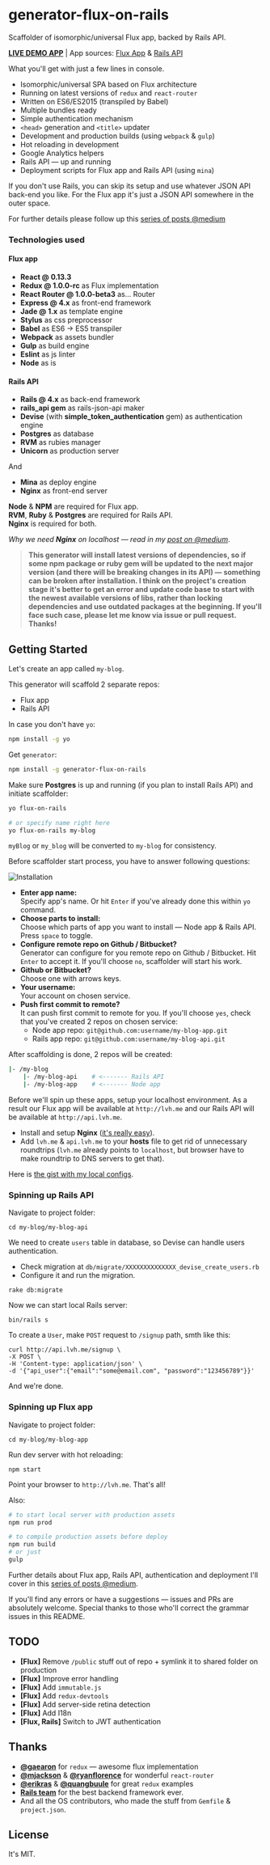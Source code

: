 # generator-flux-on-rails

Scaffolder of isomorphic/universal Flux app, backed by Rails API.

[**LIVE DEMO APP**](http://isomorphic-comments.alexfedoseev.com)  |  App sources: [Flux App](https://github.com/alexfedoseev/isomorphic-comments-app) & [Rails API](https://github.com/alexfedoseev/isomorphic-comments-api)  


What you'll get with just a few lines in console.

* Isomorphic/universal SPA based on Flux architecture
* Running on latest versions of `redux` and `react-router`
* Written on ES6/ES2015 (transpiled by Babel)
* Multiple bundles ready
* Simple authentication mechanism
* `<head>` generation and `<title>` updater
* Development and production builds (using `webpack` & `gulp`)
* Hot reloading in development
* Google Analytics helpers
* Rails API — up and running
* Deployment scripts for Flux app and Rails API (using `mina`)

If you don't use Rails, you can skip its setup and use whatever JSON API back-end you like. For the Flux app it's just a JSON API somewhere in the outer space.

For further details please follow up this [series of posts @medium](https://medium.com/@alexfedoseev/isomorphic-react-with-rails-part-i-440754e82a59)  

### Technologies used

#### Flux app

* **React @ 0.13.3**
* **Redux @ 1.0.0-rc** as Flux implementation
* **React Router @ 1.0.0-beta3** as... Router
* **Express @ 4.x** as front-end framework
* **Jade @ 1.x** as template engine
* **Stylus** as css preprocessor
* **Babel** as ES6 -> ES5 transpiler
* **Webpack** as assets bundler
* **Gulp** as build engine
* **Eslint** as js linter
* **Node** as is

#### Rails API

* **Rails @ 4.x** as back-end framework
* **rails_api gem** as rails-json-api maker
* **Devise** (with **simple_token_authentication** gem) as authentication engine
* **Postgres** as database
* **RVM** as rubies manager
* **Unicorn** as production server

And

* **Mina** as deploy engine
* **Nginx** as front-end server

**Node** & **NPM** are required for Flux app.  
**RVM**, **Ruby** & **Postgres** are required for Rails API.  
**Nginx** is required for both.  

_Why we need **Nginx** on localhost — read in my [post on @medium](https://medium.com/@alexfedoseev/isomorphic-react-with-rails-part-i-440754e82a59)_.


> **This generator will install latest versions of dependencies, so if some npm package or ruby gem will be updated to the next major version (and there will be breaking changes in its API) — something can be broken after installation. I think on the project's creation stage it's better to get an error and update code base to start with the newest available versions of libs, rather than locking dependencies and use outdated packages at the beginning. If you'll face such case, please let me know via issue or pull request. Thanks!**


## Getting Started

Let's create an app called `my-blog`.

This generator will scaffold 2 separate repos:

* Flux app
* Rails API

In case you don't have `yo`:

```bash
npm install -g yo
```

Get `generator`:

```bash
npm install -g generator-flux-on-rails
```

Make sure **Postgres** is up and running (if you plan to install Rails API) and initiate scaffolder:

```bash
yo flux-on-rails

# or specify name right here
yo flux-on-rails my-blog
```

`myBlog` or `my_blog` will be converted to `my-blog` for consistency.

Before scaffolder start process, you have to answer following questions:

![Installation](https://cloud.githubusercontent.com/assets/4244251/8851727/fdf2c280-3159-11e5-9754-6d6226fc28dc.png)

* **Enter app name:**  
Specify app's name. Or hit `Enter` if you've already done this within `yo` command.
* **Choose parts to install:**  
Choose which parts of app you want to install — Node app & Rails API. Press `space` to toggle.
* **Configure remote repo on Github / Bitbucket?**  
Generator can configure for you remote repo on Github / Bitbucket. Hit `Enter` to accept it. If you'll choose `no`, scaffolder will start his work.
* **Github or Bitbucket?**  
Choose one with arrows keys.
* **Your username:**  
Your account on chosen service.
* **Push first commit to remote?**  
It can push first commit to remote for you. If you'll choose `yes`, check that you've created 2 repos on chosen service:
  * Node app repo:  `git@github.com:username/my-blog-app.git`
  * Rails app repo: `git@github.com:username/my-blog-api.git`


After scaffolding is done, 2 repos will be created:

```bash
|- /my-blog
    |- /my-blog-api    # <------- Rails API
    |- /my-blog-app    # <------- Node app
```

Before we'll spin up these apps, setup your localhost environment. As a result our Flux app will be available at `http://lvh.me` and our Rails API will be available at `http://api.lvh.me`.

* Install and setup **Nginx** ([it's really easy](https://coderwall.com/p/dgwwuq/installing-nginx-in-mac-os-x-maverick-with-homebrew)).
* Add `lvh.me` & `api.lvh.me` to your **hosts** file to get rid of unnecessary roundtrips (`lvh.me` already points to `localhost`, but browser have to make roundtrip to DNS servers to get that).

Here is [the gist with my local configs](https://gist.github.com/alexfedoseev/43fcaf1975768606458a).

### Spinning up Rails API

Navigate to project folder:

```
cd my-blog/my-blog-api
```

We need to create `users` table in database, so Devise can handle users authentication.

* Check migration at `db/migrate/XXXXXXXXXXXXXX_devise_create_users.rb`
* Configure it and run the migration.

```
rake db:migrate
```

Now we can start local Rails server:

```
bin/rails s
```

To create a `User`, make `POST` request to `/signup` path, smth like this:

```
curl http://api.lvh.me/signup \
-X POST \
-H 'Content-type: application/json' \
-d '{"api_user":{"email":"some@email.com", "password":"123456789"}}'
```

And we're done.

### Spinning up Flux app

Navigate to project folder:

```
cd my-blog/my-blog-app
```

Run dev server with hot reloading:

```
npm start
```

Point your browser to `http://lvh.me`. That's all!

Also:

```bash
# to start local server with production assets
npm run prod

# to compile production assets before deploy
npm run build
# or just
gulp

```

Further details about Flux app, Rails API, authentication and deployment I'll cover in this [series of posts @medium](https://medium.com/@alexfedoseev/isomorphic-react-with-rails-part-i-440754e82a59).

If you'll find any errors or have a suggestions — issues and PRs are absolutely welcome.
Special thanks to those who'll correct the grammar issues in this README.


## TODO

* **[Flux]** Remove `/public` stuff out of repo + symlink it to shared folder on production
* **[Flux]** Improve error handling
* **[Flux]** Add `immutable.js`
* **[Flux]** Add `redux-devtools`
* **[Flux]** Add server-side retina detection
* **[Flux]** Add I18n
* **[Flux, Rails]** Switch to JWT authentication

## Thanks

* [**@gaearon**](https://github.com/gaearon) for `redux` — awesome flux implementation
* [**@mjackson**](https://github.com/mjackson) & [**@ryanflorence**](https://github.com/ryanflorence) for wonderful `react-router`
* [**@erikras**](https://github.com/erikras) & [**@quangbuule**](https://github.com/quangbuule) for great `redux` examples
* [**Rails team**](https://github.com/rails) for the best backend framework ever.
* And all the OS contributors, who made the stuff from `Gemfile` & `project.json`.

## License

It's MIT.
